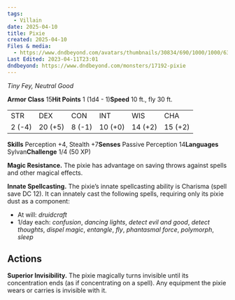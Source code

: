 ```yaml
---
tags:
  - Villain
date: 2025-04-10
title: Pixie
created: 2025-04-10
Files & media:
  - https://www.dndbeyond.com/avatars/thumbnails/30834/690/1000/1000/638063894965168047.png
Last Edited: 2023-04-11T23:01
dndbeyond: https://www.dndbeyond.com/monsters/17192-pixie
---
```








  

_Tiny Fey, Neutral Good_

**Armor Class** 15**Hit Points** 1 (1d4 - 1)**Speed** 10 ft., fly 30 ft.

|   |   |   |   |   |   |
|---|---|---|---|---|---|
|STR|DEX|CON|INT|WIS|CHA|
|2 (-4)|20 (+5)|8 (-1)|10 (+0)|14 (+2)|15 (+2)|

**Skills** Perception +4, Stealth +7**Senses** Passive Perception 14**Languages** Sylvan**Challenge** 1/4 (50 XP)

**Magic Resistance.** The pixie has advantage on saving throws against spells and other magical effects.

**Innate Spellcasting.** The pixie’s innate spellcasting ability is Charisma (spell save DC 12). It can innately cast the following spells, requiring only its pixie dust as a component:

- At will: _druidcraft_
- 1/day each: _confusion_, _dancing lights_, _detect evil and good_, _detect thoughts_, _dispel magic_, _entangle_, _fly_, _phantasmal force_, _polymorph_, _sleep_

## Actions

**Superior Invisibility.** The pixie magically turns invisible until its concentration ends (as if concentrating on a spell). Any equipment the pixie wears or carries is invisible with it.